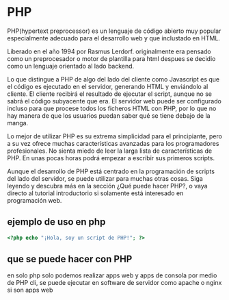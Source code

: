 # PHP

PHP(hypertext preprocessor) es un lenguaje de código abierto muy popular especialmente adecuado para el desarrollo web y que inclustado en HTML.

Liberado en el año 1994 por Rasmus Lerdorf. originalmente era pensado como un preprocesador o motor de plantilla para html despues se decidio como un lenguaje orientado al lado backend.

Lo que distingue a PHP de algo del lado del cliente como Javascript es que el código es ejecutado en el servidor, generando HTML y enviándolo al cliente. El cliente recibirá el resultado de ejecutar el script, aunque no se sabrá el código subyacente que era. El servidor web puede ser configurado incluso para que procese todos los ficheros HTML con PHP, por lo que no hay manera de que los usuarios puedan saber qué se tiene debajo de la manga.

Lo mejor de utilizar PHP es su extrema simplicidad para el principiante, pero a su vez ofrece muchas características avanzadas para los programadores profesionales. No sienta miedo de leer la larga lista de características de PHP. En unas pocas horas podrá empezar a escribir sus primeros scripts.

Aunque el desarrollo de PHP está centrado en la programación de scripts del lado del servidor, se puede utilizar para muchas otras cosas. Siga leyendo y descubra más en la sección ¿Qué puede hacer PHP?, o vaya directo al tutorial introductorio si solamente está interesado en programación web.

## ejemplo de uso en php

``` php
<?php echo "¡Hola, soy un script de PHP!"; ?>
```

## que se puede hacer con PHP

en solo php solo podemos realizar apps web y apps de consola por medio de PHP cli, se puede ejecutar en software de servidor como apache o nginx si son apps web

### como usar PHP

php solo se puede ejecutar en los siguientes programas:

- apache (tanto individual como su bundle xampp, wamp, mamp) excepto el linux conocido como lamp
- nginx
- php cli bajo este comando
  > php -S localhost:[port]
  
## como usar PHP

para usar el lenguaje PHP es como una etiqueta de HTML pero es una bastante especiales que son las siguientes

``` php
<!-- sintaxis por defecto -->
<?php
echo 'hello world';
?>

<!-- sintaxis con short tags solo si tiene la opcion habilitada por el archivo php.ini -->
<?
echo 'hello world';
?>
```